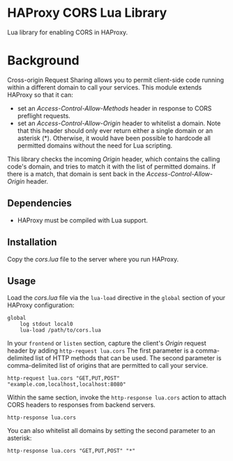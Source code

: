 # HAProxy CORS Lua Library

Lua library for enabling CORS in HAProxy.

# Background

Cross-origin Request Sharing allows you to permit client-side code running within a different domain to call your services. This module extends HAProxy so that it can:

* set an *Access-Control-Allow-Methods* header in response to CORS preflight requests.
* set an *Access-Control-Allow-Origin* header to whitelist a domain. Note that this header should only ever return either a single domain or an asterisk (*). Otherwise, it would have been possible to hardcode all permitted domains without the need for Lua scripting.

This library checks the incoming *Origin* header, which contains the calling code's domain, and tries to match it with the list of permitted domains. If there is a match, that domain is sent back in the *Access-Control-Allow-Origin* header.

## Dependencies

* HAProxy must be compiled with Lua support.

## Installation

Copy the *cors.lua* file to the server where you run HAProxy.

## Usage

Load the *cors.lua* file via the `lua-load` directive in the `global` section of your HAProxy configuration:

```
global
    log stdout local0
    lua-load /path/to/cors.lua
```

In your `frontend` or `listen` section, capture the client's *Origin* request header by adding `http-request lua.cors` The first parameter is a comma-delimited list of HTTP methods that can be used. The second parameter is comma-delimited list of origins that are permitted to call your service.

```
http-request lua.cors "GET,PUT,POST" "example.com,localhost,localhost:8080"
```

Within the same section, invoke the `http-response lua.cors` action to attach CORS headers to responses from backend servers.

```
http-response lua.cors 
```

You can also whitelist all domains by setting the second parameter to an asterisk:

```
http-response lua.cors "GET,PUT,POST" "*"
```